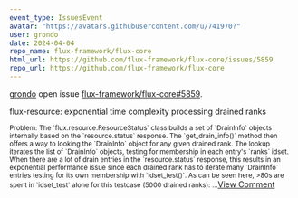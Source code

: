 ```yaml
---
event_type: IssuesEvent
avatar: "https://avatars.githubusercontent.com/u/741970?"
user: grondo
date: 2024-04-04
repo_name: flux-framework/flux-core
html_url: https://github.com/flux-framework/flux-core/issues/5859
repo_url: https://github.com/flux-framework/flux-core
---
```


<a href='https://github.com/grondo' target='_blank'>grondo</a> open issue <a href='https://github.com/flux-framework/flux-core/issues/5859' target='_blank'>flux-framework/flux-core#5859</a>.

<p>flux-resource: exponential time complexity processing drained ranks</p><small>Problem: The `flux.resource.ResourceStatus` class builds a set of `DrainInfo` objects internally based on the `resource.status` response. The `get_drain_info()` method then offers a way to looking the `DrainInfo` object for any given drained rank. The lookup iterates the list of `DrainInfo` objects, testing for membership in each entry's `ranks` idset. When there are a lot of drain entries in the `resource.status` response, this results in an exponential performance issue since each drained rank has to iterate many `DrainInfo` entries testing for its own membership with `idset_test()`. As can be seen here, >80s are spent in `idset_test` alone for this testcase (5000 drained ranks):...</small><a href='https://github.com/flux-framework/flux-core/issues/5859' target='_blank'>View Comment</a>